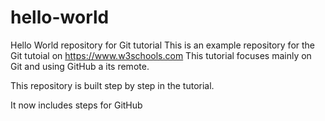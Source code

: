 # hello-world
Hello World repository for Git tutorial
This is an example repository for the Git tutoial on https://www.w3schools.com
This tutorial focuses mainly on Git and using GitHub a its remote.

This repository is built step by step in the tutorial.

It now includes steps for GitHub
